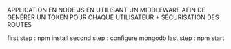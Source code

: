 APPLICATION EN NODE JS EN UTILISANT UN MIDDLEWARE AFIN DE GÉNÉRER UN TOKEN POUR CHAQUE UTILISATEUR + SÉCURISATION DES ROUTES

first step : npm install
second step : configure mongodb
last step : npm start